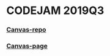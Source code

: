 # CODEJAM 2019Q3
### [Canvas-repo](https://github.com/wergosha/codejam-canvas/tree/codejam-canvas)
### [Canvas-page](https://app.netlify.com/sites/flamboyant-jennings-cbc86a/settings/deploys)
